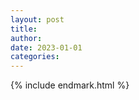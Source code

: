 ```yaml
---
layout: post
title: 
author: 
date: 2023-01-01
categories: 
---
```






{% include endmark.html %}

